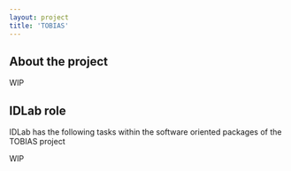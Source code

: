 ```yaml
---
layout: project
title: 'TOBIAS'
---
```


## About the project

WIP

## IDLab role

IDLab has the following tasks within the software oriented packages of the TOBIAS project

WIP
